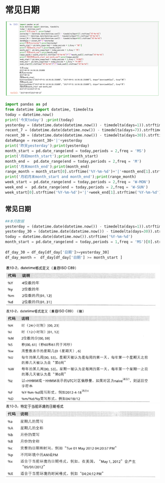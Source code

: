 # 常见日期

![](assets/markdown-img-paste-20170815143506636.png)

```python
import pandas as pd
from datetime import datetime, timedelta
today = datetime.now()
print('今天today') ;print(today)
yesterday = (datetime.date(datetime.now()) - timedelta(days=1)).strftime('%Y-%m-%d')
recent_7 = (datetime.date(datetime.now()) - timedelta(days=7)).strftime('%Y-%m-%d')
recent_30 = (datetime.date(datetime.now()) - timedelta(days=30)).strftime('%Y-%m-%d')
dateRange = recent_30+'|'+yesterday
print('昨天yesterday');print(yesterday)
month_start = pd.date_range(end = today,periods = 2,freq = 'MS')
print('月初month_start');print(month_start)
month_end =  pd.date_range(end = today,periods = 2,freq = 'M')
print('月末month_end');print(month_end)
range_month = month_start[0].strftime('%Y-%m-%d')+'|'+month_end[1].strftime('%Y-%m-%d')
print('月初月末month_start and month_end');print(range_month)
week_start = pd.date_range(end = today,periods = 2,freq = 'W-MON')
week_end =  pd.date_range(end = today,periods = 2,freq = 'W-SUN')
week_start[0].strftime('%Y-%m-%d')+'|'+week_end[1].strftime('%Y-%m-%d')

```
## 常见日期
```python
##本月数据
yesterday = (datetime.date(datetime.now()) - timedelta(days=1)).strftime('%Y-%m-%d')
yesterday_30 = (datetime.date(datetime.now()) - timedelta(days=30)).strftime('%Y-%m-%d')
today = datetime.date(datetime.now()).strftime('%Y-%m-%d')
month_start = pd.date_range(end = today,periods = 1,freq = 'MS')[0].strftime('%Y-%m-%d')

df_day_30 = df_day[df_day['日期']>=yesterday_30]
df_day_month =  df_day[df_day['日期'] >= month_start ]

```




![](assets/markdown-img-paste-20170815142000478.png)
![](assets/markdown-img-paste-20170815142016120.png)
![](assets/markdown-img-paste-20170815142103669.png)
